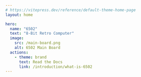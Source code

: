 ```yaml
---
# https://vitepress.dev/reference/default-theme-home-page
layout: home

hero:
  name: "6502"
  text: "8-Bit Retro Computer"
  image:
    src: /main-board.png
    alt: 6502 Main Board
  actions:
    - theme: brand
      text: Read the Docs
      link: /introduction/what-is-6502
---
```


